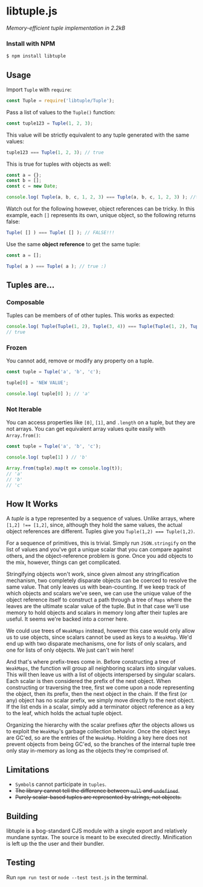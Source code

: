 # libtuple.js
*Memory-efficient tuple implementation in 2.2kB*

### Install with NPM

```bash
$ npm install libtuple
```

## Usage

Import `Tuple` with `require`:
```javascript
const Tuple = require('libtuple/Tuple');
````

Pass a list of values to the `Tuple()` function:
```javascript
const tuple123 = Tuple(1, 2, 3);
````

This value will be strictly equivalent to any tuple generated with the same values:
```javascript
tuple123 === Tuple(1, 2, 3); // true
````

This is true for tuples with objects as well:
```javascript
const a = {};
const b = [];
const c = new Date;

console.log( Tuple(a, b, c, 1, 2, 3) === Tuple(a, b, c, 1, 2, 3) ); //true
```

Watch out for the following however, object references can be tricky. In this example, each `[]` represents its own, unique object, so the following returns false:
```javascript
Tuple( [] ) === Tuple( [] ); // FALSE!!!
```

Use the same **object reference** to get the same tuple:
```javascript
const a = [];

Tuple( a ) === Tuple( a ); // true :)
```

## Tuples are...

### Composable

Tuples can be members of of other tuples. This works as expected:
```javascript
console.log( Tuple(Tuple(1, 2), Tuple(3, 4)) === Tuple(Tuple(1, 2), Tuple(3, 4)) );
// true
```

### Frozen

You cannot add, remove or modify any property on a tuple.
```javascript
const tuple = Tuple('a', 'b', 'c');

tuple[0] = 'NEW VALUE';

console.log( tuple[0] ); // 'a'

````

### Not Iterable

You can access properties like `[0]`, `[1]`, and `.length` on a tuple, but they are not arrays. You can get equivalent array values quite easily with `Array.from()`:

```javascript
const tuple = Tuple('a', 'b', 'c');

console.log( tuple[1] ) // 'b'

Array.from(tuple).map(t => console.log(t));
// 'a'
// 'b'
// 'c'
```

## How It Works

A *tuple* is a type represented by a sequence of values. Unlike arrays, where `[1,2] !== [1,2]`, since, although they hold the same values, the actual object references are different. Tuples give you `Tuple(1,2) === Tuple(1,2)`.

For a sequence of primitives, this is trivial. Simply run `JSON.stringify` on the list of values and you've got a unique scalar that you can compare against others, and the object-reference problem is gone. Once you add objects to the mix, however, things can get complicated.

Stringifying objects won't work, since given almost any stringification mechanism, two completely disparate objects can be coerced to resolve the same value. That only leaves us with bean-counting. If we keep track of which objects and scalars we've seen, we can use the unique value of the object reference itself to construct a path through a tree of `Maps` where the leaves are the ultimate scalar value of the tuple. But in that case we'll use memory to hold objects and scalars in memory long after their tuples are useful. It seems we're backed into a corner here.

We could use trees of `WeakMaps` instead, however this case would only allow us to use objects, since scalars cannot be used as keys to a `WeakMap`. We'd end up with two disparate mechanisms, one for lists of only scalars, and one for lists of only objects. We just can't win here!

And that's where prefix-trees come in. Before constructing a tree of `WeakMaps`, the function will group all neighboring scalars into singular values. This will then leave us with a list of objects interspersed by singular scalars. Each scalar is then considered the prefix of the next object. When constructing or traversing the tree, first we come upon a node representing the object, then its prefix, then the next object in the chain. If the first (or any) object has no scalar prefix, we simply move directly to the next object. If the list ends in a scalar, simply add a terminator object reference as a key to the leaf, which holds the actual tuple object.

Organizing the hierarchy with the scalar prefixes *after* the objects allows us to exploit the `WeakMap`'s garbage collection behavior. Once the object keys are GC'ed, so are the entries of the `WeakMap`. Holding a key here does not prevent objects from being GC'ed, so the branches of the internal tuple tree only stay in-memory as long as the objects they're comprised of.

## Limitations

* `Symbol`s cannot participate in `tuples`.
* ~~The library cannot tell the difference between `null` and `undefined`~~.
* ~~Purely scalar-based tuples are represented by strings, not objects.~~

## Building

libtuple is a bog-standard CJS module with a single export and relatively mundane syntax. The source is meant to be executed directly. Minification is left up the the user and their bundler.

## Testing

Run `npm run test` or `node --test test.js` in the terminal.
